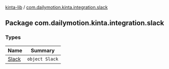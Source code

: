 [kinta-lib](../index.md) / [com.dailymotion.kinta.integration.slack](./index.md)

## Package com.dailymotion.kinta.integration.slack

### Types

| Name | Summary |
|---|---|
| [Slack](-slack/index.md) | `object Slack` |
